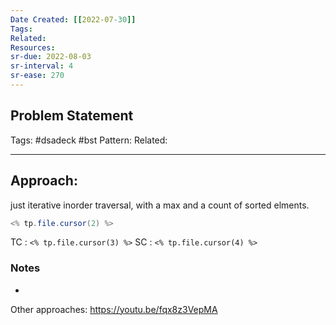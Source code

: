 ```yaml
---
Date Created: [[2022-07-30]]
Tags: 
Related: 
Resources: 
sr-due: 2022-08-03
sr-interval: 4
sr-ease: 270
---
```


## Problem Statement


Tags:  #dsadeck  #bst 
Pattern: 
Related: 

---

## Approach:
just iterative inorder traversal, with a max and a count of sorted elments.
``` java
<% tp.file.cursor(2) %>
```
TC : ` <% tp.file.cursor(3) %> `
SC : ` <% tp.file.cursor(4) %> `

### Notes
- 


Other approaches: https://youtu.be/fqx8z3VepMA

